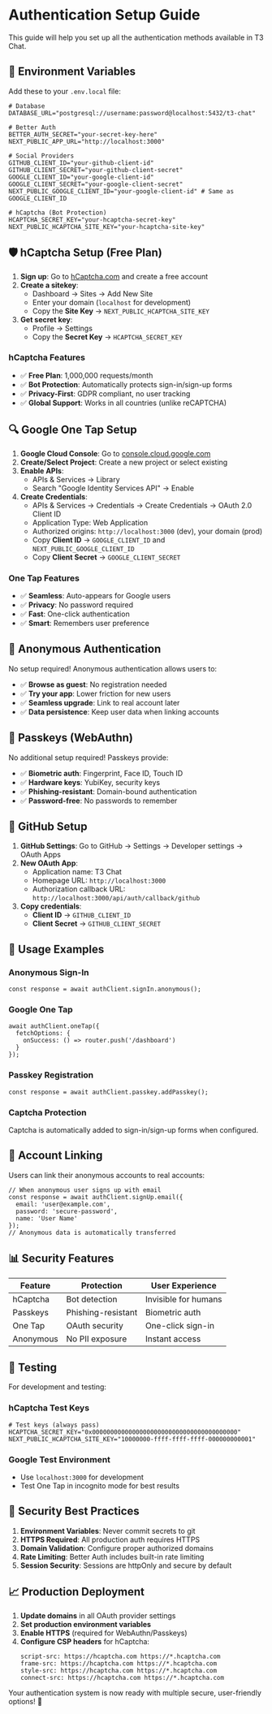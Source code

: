 # Authentication Setup Guide

This guide will help you set up all the authentication methods available in T3 Chat.

## 🔧 Environment Variables

Add these to your `.env.local` file:

```env
# Database
DATABASE_URL="postgresql://username:password@localhost:5432/t3-chat"

# Better Auth
BETTER_AUTH_SECRET="your-secret-key-here"
NEXT_PUBLIC_APP_URL="http://localhost:3000"

# Social Providers
GITHUB_CLIENT_ID="your-github-client-id"
GITHUB_CLIENT_SECRET="your-github-client-secret"
GOOGLE_CLIENT_ID="your-google-client-id"
GOOGLE_CLIENT_SECRET="your-google-client-secret"
NEXT_PUBLIC_GOOGLE_CLIENT_ID="your-google-client-id" # Same as GOOGLE_CLIENT_ID

# hCaptcha (Bot Protection)
HCAPTCHA_SECRET_KEY="your-hcaptcha-secret-key"
NEXT_PUBLIC_HCAPTCHA_SITE_KEY="your-hcaptcha-site-key"
```

## 🛡️ hCaptcha Setup (Free Plan)

1. **Sign up**: Go to [hCaptcha.com](https://www.hcaptcha.com/) and create a free account
2. **Create a sitekey**:
   - Dashboard → Sites → Add New Site
   - Enter your domain (`localhost` for development)
   - Copy the **Site Key** → `NEXT_PUBLIC_HCAPTCHA_SITE_KEY`
3. **Get secret key**:
   - Profile → Settings
   - Copy the **Secret Key** → `HCAPTCHA_SECRET_KEY`

### hCaptcha Features
- ✅ **Free Plan**: 1,000,000 requests/month
- ✅ **Bot Protection**: Automatically protects sign-in/sign-up forms
- ✅ **Privacy-First**: GDPR compliant, no user tracking
- ✅ **Global Support**: Works in all countries (unlike reCAPTCHA)

## 🔍 Google One Tap Setup

1. **Google Cloud Console**: Go to [console.cloud.google.com](https://console.cloud.google.com/)
2. **Create/Select Project**: Create a new project or select existing
3. **Enable APIs**:
   - APIs & Services → Library
   - Search "Google Identity Services API" → Enable
4. **Create Credentials**:
   - APIs & Services → Credentials → Create Credentials → OAuth 2.0 Client ID
   - Application Type: Web Application
   - Authorized origins: `http://localhost:3000` (dev), your domain (prod)
   - Copy **Client ID** → `GOOGLE_CLIENT_ID` and `NEXT_PUBLIC_GOOGLE_CLIENT_ID`
   - Copy **Client Secret** → `GOOGLE_CLIENT_SECRET`

### One Tap Features
- ✅ **Seamless**: Auto-appears for Google users
- ✅ **Privacy**: No password required
- ✅ **Fast**: One-click authentication
- ✅ **Smart**: Remembers user preference

## 👤 Anonymous Authentication

No setup required! Anonymous authentication allows users to:

- ✅ **Browse as guest**: No registration needed
- ✅ **Try your app**: Lower friction for new users
- ✅ **Seamless upgrade**: Link to real account later
- ✅ **Data persistence**: Keep user data when linking accounts

## 🔐 Passkeys (WebAuthn)

No additional setup required! Passkeys provide:

- ✅ **Biometric auth**: Fingerprint, Face ID, Touch ID
- ✅ **Hardware keys**: YubiKey, security keys
- ✅ **Phishing-resistant**: Domain-bound authentication
- ✅ **Password-free**: No passwords to remember

## 📱 GitHub Setup

1. **GitHub Settings**: Go to GitHub → Settings → Developer settings → OAuth Apps
2. **New OAuth App**:
   - Application name: T3 Chat
   - Homepage URL: `http://localhost:3000`
   - Authorization callback URL: `http://localhost:3000/api/auth/callback/github`
3. **Copy credentials**:
   - **Client ID** → `GITHUB_CLIENT_ID`
   - **Client Secret** → `GITHUB_CLIENT_SECRET`

## 🚀 Usage Examples

### Anonymous Sign-In
```tsx
const response = await authClient.signIn.anonymous();
```

### Google One Tap
```tsx
await authClient.oneTap({
  fetchOptions: {
    onSuccess: () => router.push('/dashboard')
  }
});
```

### Passkey Registration
```tsx
const response = await authClient.passkey.addPasskey();
```

### Captcha Protection
Captcha is automatically added to sign-in/sign-up forms when configured.

## 🔄 Account Linking

Users can link their anonymous accounts to real accounts:

```tsx
// When anonymous user signs up with email
const response = await authClient.signUp.email({
  email: 'user@example.com',
  password: 'secure-password',
  name: 'User Name'
});
// Anonymous data is automatically transferred
```

## 📊 Security Features

| Feature | Protection | User Experience |
|---------|------------|-----------------|
| hCaptcha | Bot detection | Invisible for humans |
| Passkeys | Phishing-resistant | Biometric auth |
| One Tap | OAuth security | One-click sign-in |
| Anonymous | No PII exposure | Instant access |

## 🧪 Testing

For development and testing:

### hCaptcha Test Keys
```env
# Test keys (always pass)
HCAPTCHA_SECRET_KEY="0x0000000000000000000000000000000000000000"
NEXT_PUBLIC_HCAPTCHA_SITE_KEY="10000000-ffff-ffff-ffff-000000000001"
```

### Google Test Environment
- Use `localhost:3000` for development
- Test One Tap in incognito mode for best results

## 🚨 Security Best Practices

1. **Environment Variables**: Never commit secrets to git
2. **HTTPS Required**: All production auth requires HTTPS
3. **Domain Validation**: Configure proper authorized domains
4. **Rate Limiting**: Better Auth includes built-in rate limiting
5. **Session Security**: Sessions are httpOnly and secure by default

## 📈 Production Deployment

1. **Update domains** in all OAuth provider settings
2. **Set production environment variables**
3. **Enable HTTPS** (required for WebAuthn/Passkeys)
4. **Configure CSP headers** for hCaptcha:
   ```
   script-src: https://hcaptcha.com https://*.hcaptcha.com
   frame-src: https://hcaptcha.com https://*.hcaptcha.com
   style-src: https://hcaptcha.com https://*.hcaptcha.com
   connect-src: https://hcaptcha.com https://*.hcaptcha.com
   ```

Your authentication system is now ready with multiple secure, user-friendly options! 🎉